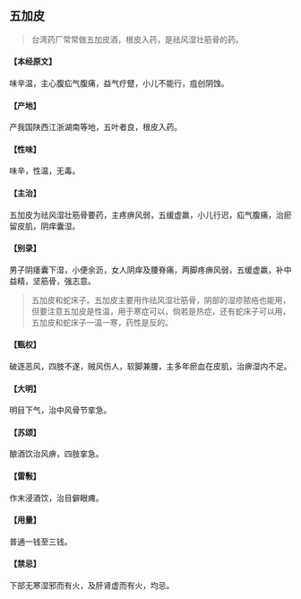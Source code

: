 ## 五加皮

> 台湾药厂常常做五加皮酒，根皮入药，是祛风湿壮筋骨的药。

#### 【本经原文】
味辛温，主心腹疝气腹痛，益气疗躄，小儿不能行，疽创阴蚀。
#### 【产地】
产我国陕西江浙湖南等地，五叶者良，根皮入药。
#### 【性味】
味辛，性温，无毒。
#### 【主治】
五加皮为祛风湿壮筋骨要药，主疼痹风弱，五缓虚羸，小儿行迟，疝气腹痛，治瘀留皮肌，阴痒囊湿。
#### 【别录】
男子阴痿囊下湿，小便余沥，女人阴痒及腰脊痛，两脚疼痹风弱，五缓虚羸，补中益精，坚筋骨，强志意。

> 五加皮和蛇床子。五加皮主要用作祛风湿壮筋骨，阴部的湿疹脓疮也能用，但要注意五加皮是性温，用于寒症可以，倘若是热症，还有蛇床子可以用，五加皮和蛇床子一温一寒，药性是反的。

#### 【甄权】
破逐恶风，四肢不遂，贼风伤人，软脚兼腰，主多年瘀血在皮肌，治痹湿内不足。
#### 【大明】
明目下气，治中风骨节挛急。
#### 【苏颂】
酿酒饮治风痹，四肢挛急。
#### 【雷斅】
作末浸酒饮，治目僻眼瘫。
#### 【用量】
普通一钱至三钱。
#### 【禁忌】
下部无寒湿邪而有火，及肝肾虚而有火，均忌。